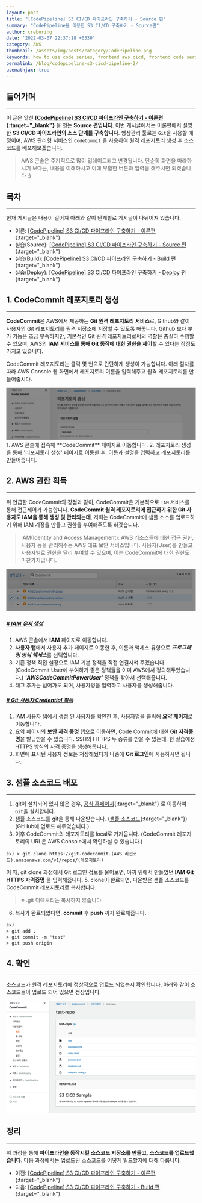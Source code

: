 ```yaml
---
layout: post
title: "[CodePipeline] S3 CI/CD 파이프라인 구축하기 - Source 편"
summary: "CodePipeline을 이용한 S3 CI/CD 구축하기 - Source편"
author: creboring
date: '2022-03-07 22:37:18 +0530'
category: AWS
thumbnail: /assets/img/posts/category/CodePipeline.png
keywords: how to use code series, frontend aws cicd, frontend code series
permalink: /blog/codepipeline-s3-cicd-pipeline-2/
usemathjax: true
---
```


## **들어가며**
---
이 글은 앞선 **[[CodePipeline] S3 CI/CD 파이프라인 구축하기 - 이론편][link_1]{:target="_blank"}** 을 잇는 **Source 편입니다**. 이번 게시글에서는 이론편에서 설명한 **S3 CI/CD 파이프라인의 소스 단계를 구축합니다**. 형상관리 툴로는 `Git`을 사용할 예정이며, AWS 관리형 서비스인 `CodeCommit` 을 사용하여 원격 레포지토리 생성 후 소스코드를 배포해보겠습니다.
> AWS 콘솔은 주기적으로 많이 업데이트되고 변경됩니다. 단순히 화면을 따라하시기 보다는, 내용을 이해하시고 이에 부합한 버튼과 입력을 해주시면 되겠습니다 :)

## 목차
---
현재 게시글은 내용이 길어져 아래와 같이 단계별로 게시글이 나뉘어져 있습니다.
- 이론: [[CodePipeline] S3 CI/CD 파이프라인 구축하기 - 이론편][link_1]{:target="_blank"}
- 실습(Source): [[CodePipeline] S3 CI/CD 파이프라인 구축하기 - Source 편][link_2]{:target="_blank"}
- 실습(Build): [[CodePipeline] S3 CI/CD 파이프라인 구축하기 - Build 편][link_3]{:target="_blank"}
- 실습(Deploy): [[CodePipeline] S3 CI/CD 파이프라인 구축하기 - Deploy 편][link_4]{:target="_blank"}


## **1. CodeCommit 레포지토리 생성**
---
**CodeCommit**은 AWS에서 제공하는 **Git 원격 레포지토리 서비스**로, Github와 같이 사용자의 Git 레포지토리를 원격 저장소에 저장할 수 있도록 해줍니다. Github 보다 부가 기능은 조금 부족하지만, 기본적인 Git 원격 레포지토리로써의 역할은 충실히 수행할 수 있으며, AWS의 **IAM 서비스를 통해 Git 동작에 대한 권한을 제어**할 수 있다는 장점도 가지고 있습니다.

CodeCommit 레포지토리는 클릭 몇 번으로 간단하게 생성이 가능합니다. 아래 절차를 따라 AWS Console 웹 화면에서 레포지토리 이름을 입력해주고 원격 레포지토리를 만들어줍시다.

<img src="/assets/img/posts/2022-03-07/CodeCommit.png" class="img-fluid"/>
1. AWS 콘솔에 접속해 **CodeCommit** 페이지로 이동합니다.
2. 레포지토리 생성을 통해 '리포지토리 생성' 페이지로 이동한 후, 이름과 설명을 입력하고 레포지토리를 만들어줍니다.


## **2. AWS 권한 획득**
---
위 언급한 CodeCommit의 장점과 같이, CodeCommit은 기본적으로 `IAM` 서비스를 통해 접근제어가 가능합니다. **CodeCommit 원격 레포지토리에 접근하기 위한 Git 사용자도 IAM을 통해 생성 및 관리되는데**, 저희는 CodeCommit에 샘플 소스를 업로드하기 위해 IAM 계정을 만들고 권한을 부여해주도록 하겠습니다.
> IAM(Identity and Access Management): AWS 리소스들에 대한 접근 권한, 사용자 등을 관리해주는 AWS 대표 보안 서비스입니다. 사용자(User)를 만들고 사용자별로 권한을 달리 부여할 수 있으며, 이는 CodeCommit에 대한 권한도 마찬가지입니다.

<img src="/assets/img/posts/2022-03-07/IAM.png" class="img-fluid"/>

##### **<u># IAM 유저 생성</u>**
1. AWS 콘솔에서 **IAM** 페이지로 이동합니다.
2. **사용자 탭**에서 사용자 추가 페이지로 이동한 후, 이름과 액세스 유형으로 ***프로그래밍 방식 액세스***를 선택합니다.
3. 기존 정책 직접 설정으로 IAM 기본 정책을 직접 연결시켜 주겠습니다. (CodeCommit User에 부여하기 좋은 정책들을 이미 AWS에서 정의해두었습니다.) ***'AWSCodeCommitPowerUser'*** 정책을 찾아서 선택해줍니다.
4. 태그 추가는 넘어가도 되며, 사용자명을 입력하고 사용자를 생성해줍니다.

##### **<u># Git 사용자 Credential 획득</u>**
1. IAM 사용자 탭에서 생성 된 사용자를 확인한 후, 사용자명을 클릭해 **요약 페이지**로 이동합니다.
2. 요약 페이지의 **보안 자격 증명** 탭으로 이동하면, Code Commit에 대한 **Git 자격증명**을 발급받을 수 있습니다. SSH와 HTTPS 두 종류를 받을 수 있는데, 현 실습에선 HTTPS 방식의 자격 증명을 생성해줍니다.
3. 화면에 표시된 사용자 정보는 저장해뒀다가 나중에 **Git 로그인**에 사용하시면 됩니다.

## **3. 샘플 소스코드 배포**
---
1. git이 설치되어 있지 않은 경우, [공식 홈페이지][link_5]{:target="_blank"} 로 이동하여 `Git`을 설치합니다.
2. 샘플 소스코드를 git을 통해 다운받습니다. ([샘플 소스코드][link_6]{:target="_blank"}) (GitHub에 업로드 해두었습니다.)
3. 이후 CodeCommit의 레포지토리를 local로 가져옵니다. (CodeCommit 레포지토리의 URL은 AWS Console에서 확인하실 수 있습니다.)
```
ex) > git clone https://git-codecommit.(AWS 리전코드).amazonaws.com/v1/repos/(레포지토리)
```
이 때, git clone 과정에서 Git 로그인 정보를 물어보면, 아까 위에서 만들었던 **IAM Git HTTPS 자격증명** 을 입력해줍니다.
5. clone이 완료되면, 다운받은 샘플 소스코드를 CodeCommit 레포지토리로 복사합니다.
> ※ .git 디렉토리는 복사하지 않습니다.
6. 복사가 완료되었다면, **commit** 후 **push** 까지 완료해줍니다.
```
ex)
> git add .
> git commit -m "test"
> git push origin
```


## **4. 확인**
---
소스코드가 원격 레포지토리에 정상적으로 업로드 되었는지 확인합니다. 아래와 같이 소스코드들이 업로드 되어 있으면 정상입니다.

<img src="/assets/img/posts/2022-03-07/CodeCommit-done.png" class="img-fluid"/>


## 정리
---
위 과정을 통해 **파이프라인을 동작시킬 소스코드 저장소를 만들고, 소스코드를 업로드했습니다**. 다음 과정에서는 업로드된 소스코드를 어떻게 빌드할지에 대해 다룹니다.
- 이전: [[CodePipeline] S3 CI/CD 파이프라인 구축하기 - 이론편][link_1]{:target="_blank"}
- 다음: [[CodePipeline] S3 CI/CD 파이프라인 구축하기 - Build 편][link_3]{:target="_blank"}

[link_1]: https://creboring.github.io/blog/codepipeline-s3-cicd-pipeline/
[link_2]: https://creboring.github.io/blog/codepipeline-s3-cicd-pipeline-2/
[link_3]: https://creboring.github.io/blog/codepipeline-s3-cicd-pipeline-3/
[link_4]: https://creboring.github.io/blog/codepipeline-s3-cicd-pipeline-4/
[link_5]: https://git-scm.com/downloads
[link_6]: https://github.com/creBoring/S3-CICD-Sample.git